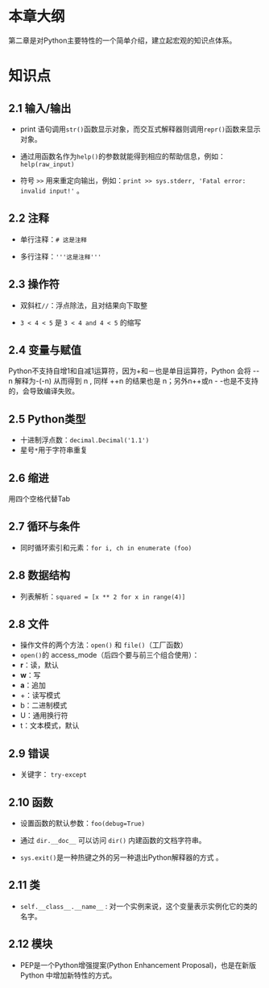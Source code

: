 # 本章大纲
第二章是对Python主要特性的一个简单介绍，建立起宏观的知识点体系。

# 知识点
## 2.1 输入/输出
- print 语句调用`str()`函数显示对象，而交互式解释器则调用`repr()`函数来显示对象。

- 通过用函数名作为`help()`的参数就能得到相应的帮助信息，例如：`help(raw_input)`

- 符号 `>>` 用来重定向输出，例如：`print >> sys.stderr, 'Fatal error: invalid input!'` 。

## 2.2 注释
- 单行注释：`# 这是注释`

- 多行注释：`'''这是注释'''`

## 2.3 操作符
- 双斜杠`//`：浮点除法，且对结果向下取整

- `3 < 4 < 5` 是  `3 < 4 and 4 < 5` 的缩写

## 2.4 变量与赋值
Python不支持自增1和自减1运算符，因为+和－也是单目运算符，Python 会将 --n 解释为-(-n) 从而得到 n , 同样 ++n 的结果也是 n；另外n++或n - -也是不支持的，会导致编译失败。

## 2.5 Python类型
- 十进制浮点数：`decimal.Decimal('1.1')`
- 星号`*`用于字符串重复

## 2.6 缩进
用四个空格代替Tab

## 2.7 循环与条件
- 同时循环索引和元素：`for i, ch in enumerate (foo)`

## 2.8 数据结构
- 列表解析：`squared = [x ** 2 for x in range(4)]`

## 2.8 文件
- 操作文件的两个方法：`open()` 和 `file()`（工厂函数）
- `open()`的 access_mode（后四个要与前三个组合使用）：
 - **r**：读，默认
 - **w**：写
 - **a**：追加
 - +：读写模式
 - b：二进制模式
 - U：通用换行符
 - t：文本模式，默认

## 2.9 错误
- 关键字： `try-except`

## 2.10 函数
- 设置函数的默认参数：`foo(debug=True)`

- 通过 `dir.__doc__` 可以访问 `dir()` 内建函数的文档字符串。

- `sys.exit()`是一种热键之外的另一种退出Python解释器的方式 。

## 2.11 类
- `self.__class__.__name__` : 对一个实例来说，这个变量表示实例化它的类的名字。

## 2.12 模块
- PEP是一个Python增强提案(Python Enhancement Proposal)，也是在新版 Python 中增加新特性的方式。